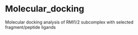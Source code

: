 # Molecular_docking
Molecular docking analysis of RMI1/2 subcomplex with selected fragment/peptide ligands
